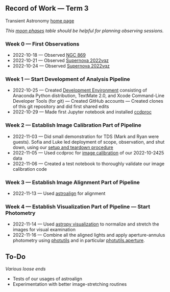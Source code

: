 ## Record of Work &mdash; Term 3

Transient Astronomy [home page](./)

*This [moon phases](./resources/MoonPhases.png) table should be helpful for planning observing sessions.*

### Week 0 &mdash; First Observations

* 2022-10-18 &mdash; Observed [NGC 869](./analyses/2022-10-1819-NGC_869/index.html)
* 2022-10-21 &mdash; Observed [Supernova 2022vqz](./analyses/2022-10-2122-SN_2022vqz/index.html)
* 2022-10-24 &mdash; Observed [Supernova 2022vqz](./analyses/2022-10-2425-SN_2022vqz/index.html)

### Week 1 &mdash; Start Development of Analysis Pipeline

* 2022-10-25 &mdash; Created [Development Environment](./software/development_environment.html) consisting of Anaconda Python distribution, TextMate 2.0, and Xcode Command-Line Developer Tools (for git) &mdash; Created GitHub accounts &mdash; Created clones of this git repository and did first shared edits
* 2022-10-29 &mdash; Made first Jupyter notebook and installed [ccdproc](https://ccdproc.readthedocs.io/en/latest/)

### Week 2 &mdash; Establish Image Calibration Part of Pipeline

* 2022-11-03 &mdash; Did small demonstration for TDS (Mark and Ryan were guests). Sofia and Luke led deployment of scope, observation, and shut down, using our [setup and teardown procedure](./equipment/SetupAndTeardownProcedure.pdf)
* 2022-11-05 &mdash; Used ccdproc for [image calibration](./resources/ImageCalibration.pdf) of our 2022-10-2425 data
* 2022-11-06 &mdash; Created a test notebook to thoroughly validate our image calibration code

### Week 3 &mdash; Establish Image Alignment Part of Pipeline

* 2022-11-13 &mdash; Used [astroalign](https://astroalign.quatrope.org/en/latest/) for alignment

### Week 4 &mdash; Establish Visualization Part of Pipeline &mdash; Start Photometry

* 2022-11-14 &mdash; Used [astropy visualization](https://astroalign.quatrope.org/en/latest/) to normalize and stretch the images for visual examination
* 2022-11-16 &mdash; Combine all the aligned lights and apply aperture-annulus photometry using [photutils](https://photutils.readthedocs.io/en/stable/getting_started.html) and in particular [photutils.aperture](https://photutils.readthedocs.io/en/stable/aperture.html).

## To-Do

*Various loose ends*

* Tests of our usages of astroalign
* Experimentation with better image-stretching routines
